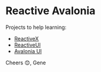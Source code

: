 ﻿# Reactive Avalonia
Projects to help learning:
* [ReactiveX](http://reactivex.io)
* [ReactiveUI](https://reactiveui.net)
* [Avalonia UI](https://avaloniaui.net)

Cheers 😊,
Gene

